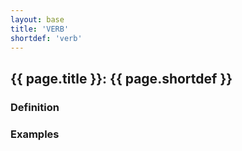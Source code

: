 ```yaml
---
layout: base
title: 'VERB'
shortdef: 'verb'
---
```


## {{ page.title }}: {{ page.shortdef }}

### Definition

### Examples
